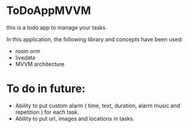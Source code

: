 # ToDoAppMVVM

this is a todo app to manage your tasks.

In this application, the following library and concepts have been used:
- room orm
- livedata
- MVVM architecture

# To do in future:
- Ability to put custom alarm ( time, text, duration, alarm music and repetition ) for each task.
- Ability to put url, images and locations in tasks.
